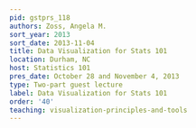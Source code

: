 ```yaml
---
pid: gstprs_118
authors: Zoss, Angela M.
sort_year: 2013
sort_date: 2013-11-04
title: Data Visualization for Stats 101
location: Durham, NC
host: Statistics 101
pres_date: October 28 and November 4, 2013
type: Two-part guest lecture
label: Data Visualization for Stats 101
order: '40'
teaching: visualization-principles-and-tools
---
```

